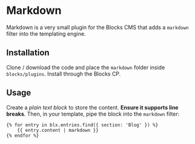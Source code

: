 # Markdown

Markdown is a very small plugin for the Blocks CMS that adds a `markdown` filter into the templating engine.

## Installation

Clone / download the code and place the `markdown` folder inside `blocks/plugins`. Install through the Blocks CP.

## Usage

Create a _plain text block_ to store the content. **Ensure it supports line breaks**. Then, in your template, pipe the block into the `markdown` filter:

	{% for entry in blx.entries.find({ section: 'Blog' }) %}
		{{ entry.content | markdown }}
	{% endfor %}